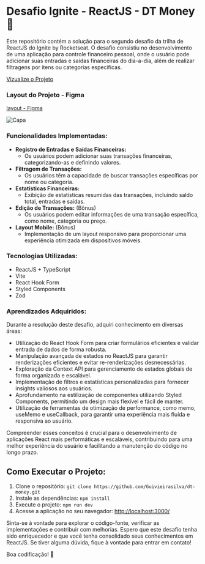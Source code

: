# Desafio Ignite - ReactJS - DT Money 💸

Este repositório contém a solução para o segundo desafio da trilha de ReactJS do Ignite by Rocketseat. O desafio consistiu no desenvolvimento de uma aplicação para controle financeiro pessoal, onde o usuário pode adicionar suas entradas e saídas financeiras do dia-a-dia, além de realizar filtragens por itens ou categorias específicas.

[Vizualize o Projeto]()

### Layout do Projeto - Figma

[layout - Figma](https://www.figma.com/file/7cK8AorvpelkuopAHVhVyu/DT-Money-(Community)?type=design&node-id=42020-1622&mode=design&t=BO4dkQ3mjpZYupI8-0)

![Capa](https://github.com/Guivieirasilva/dt-money/assets/95317866/2831263d-a916-438a-bc43-ed15ce81166d)

### Funcionalidades Implementadas:

- **Registro de Entradas e Saídas Financeiras:**
  - Os usuários podem adicionar suas transações financeiras, categorizando-as e definindo valores.
- **Filtragem de Transações:**
  - Os usuários têm a capacidade de buscar transações específicas por nome ou categoria.
- **Estatísticas Financeiras:**
  - Exibição de estatísticas resumidas das transações, incluindo saldo total, entradas e saídas.
- **Edição de Transações:** (Bônus)
  - Os usuários podem editar informações de uma transação específica, como nome, categoria ou preço.
- **Layout Mobile:** (Bônus)
  - Implementação de um layout responsivo para proporcionar uma experiência otimizada em dispositivos móveis.
  
### Tecnologias Utilizadas:

- ReactJS + TypeScript
- Vite
- React Hook Form
- Styled Components
- Zod

### Aprendizados Adquiridos:

Durante a resolução deste desafio, adquiri conhecimento em diversas áreas:

- Utilização do React Hook Form para criar formulários eficientes e validar entrada de dados de forma robusta.
- Manipulação avançada de estados no ReactJS para garantir renderizações eficientes e evitar re-renderizações desnecessárias.
- Exploração da Context API para gerenciamento de estados globais de forma organizada e escalável.
- Implementação de filtros e estatísticas personalizadas para fornecer insights valiosos aos usuários.
- Aprofundamento na estilização de componentes utilizando Styled Components, permitindo um design mais flexível e fácil de manter.
- Utilização de ferramentas de otimização de performance, como memo, useMemo e useCallback, para garantir uma experiência mais fluída e responsiva ao usuário.

Compreender esses conceitos é crucial para o desenvolvimento de aplicações React mais performáticas e escaláveis, contribuindo para uma melhor experiência do usuário e facilitando a manutenção do código no longo prazo.

## Como Executar o Projeto:

1. Clone o repositório: `git clone https://github.com/Guivieirasilva/dt-money.git`
2. Instale as dependências: `npm install`
3. Execute o projeto: `npm run dev`
4. Acesse a aplicação no seu navegador: [http://localhost:3000/](http://localhost:3000/)

Sinta-se à vontade para explorar o código-fonte, verificar as implementações e contribuir com melhorias. Espero que este desafio tenha sido enriquecedor e que você tenha consolidado seus conhecimentos em ReactJS. Se tiver alguma dúvida, fique à vontade para entrar em contato!

Boa codificação! 🚀
